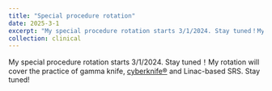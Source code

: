 ```yaml
---
title: "Special procedure rotation"
date: 2025-3-1
excerpt: "My special procedure rotation starts 3/1/2024. Stay tuned！My rotation will cover the practice of gamma knife, [cyberknife®](https://cyberknife.com/) and Linac-based SRS. Stay tuned!"
collection: clinical
---
```


My special procedure rotation starts 3/1/2024. Stay tuned！My rotation will cover the practice of gamma knife, [cyberknife®](https://cyberknife.com/) and Linac-based SRS. Stay tuned!